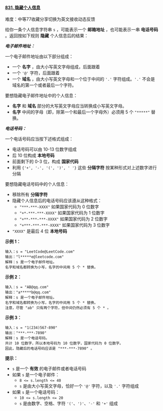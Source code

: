 ﻿#### [831\. 隐藏个人信息](https://leetcode.cn/problems/masking-personal-information/)

难度：中等77收藏分享切换为英文接收动态反馈

给你一条个人信息字符串 `s` ，可能表示一个 **邮箱地址** ，也可能表示一串 **电话号码** 。返回按如下规则 **隐藏** 个人信息后的结果：

_**电子邮件地址：**_

一个电子邮件地址由以下部分组成：

-   一个 **名字** ，由大小写英文字母组成，后面跟着
-   一个 `'@'` 字符，后面跟着
-   一个 **域名** ，由大小写英文字母和一个位于中间的 `'.'` 字符组成。`'.'` 不会是域名的第一个或者最后一个字符。

要想隐藏电子邮件地址中的个人信息：

-   **名字** 和 **域名** 部分的大写英文字母应当转换成小写英文字母。
-   **名字** 中间的字母（即，除第一个和最后一个字母外）必须用 5 个 `"*****"` 替换。

_**电话号码：**_

一个电话号码应当按下述格式组成：

-   电话号码可以由 10-13 位数字组成
-   后 10 位构成 **本地号码**
-   前面剩下的 0-3 位，构成 **国家代码**
-   利用 `{'+', '-', '(', ')', ' '}` 这些 **分隔字符** 按某种形式对上述数字进行分隔

要想隐藏电话号码中的个人信息：

-   移除所有 **分隔字符**
-   隐藏个人信息后的电话号码应该遵从这种格式：
    -   `"***-***-XXXX"` 如果国家代码为 0 位数字
    -   `"+*-***-***-XXXX"` 如果国家代码为 1 位数字
    -   `"+**-***-***-XXXX"` 如果国家代码为 2 位数字
    -   `"+***-***-***-XXXX"` 如果国家代码为 3 位数字
-   `"XXXX"` 是最后 4 位 **本地号码**


**示例 1：**

```
输入：s = "LeetCode@LeetCode.com"
输出："l*****e@leetcode.com"
解释：s 是一个电子邮件地址。
名字和域名都转换为小写，名字的中间用 5 个 * 替换。
```

**示例 2：**

```
输入：s = "AB@qq.com"
输出："a*****b@qq.com"
解释：s 是一个电子邮件地址。
名字和域名都转换为小写，名字的中间用 5 个 * 替换。
注意，尽管 "ab" 只有两个字符，但中间仍然必须有 5 个 * 。
```

**示例 3：**

```
输入：s = "1(234)567-890"
输出："***-***-7890"
解释：s 是一个电话号码。
共计 10 位数字，所以本地号码为 10 位数字，国家代码为 0 位数字。
因此，隐藏后的电话号码应该是 "***-***-7890" 。
```

**提示：**

-   `s` 是一个 **有效** 的电子邮件或者电话号码
-   如果 `s` 是一个电子邮件：
    -   `8 <= s.length <= 40`
    -   `s` 是由大小写英文字母，恰好一个 `'@'` 字符，以及 `'.'` 字符组成
-   如果 `s` 是一个电话号码：
    -   `10 <= s.length <= 20`
    -   `s` 是由数字、空格、字符 `'('`、`')'`、`'-'` 和 `'+'` 组成
